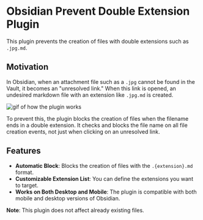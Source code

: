# Obsidian Prevent Double Extension Plugin

This plugin prevents the creation of files with double extensions such as `.jpg.md`. 

## Motivation

In Obsidian, when an attachment file such as a `.jpg` cannot be found in the Vault, it becomes an "unresolved link." When this link is opened, an undesired markdown file with an extension like `.jpg.md` is created.

![gif of how the plugin works](https://i.gyazo.com/175ca223db9d8e703179d9d56e014e02.gif)

To prevent this, the plugin blocks the creation of files when the filename ends in a double extension.
It checks and blocks the file name on all file creation events, not just when clicking on an unresolved link.

## Features

- **Automatic Block**: Blocks the creation of files with the `.{extension}.md` format.
- **Customizable Extension List**: You can define the extensions you want to target.
- **Works on Both Desktop and Mobile**: The plugin is compatible with both mobile and desktop versions of Obsidian.

**Note**: This plugin does not affect already existing files.

